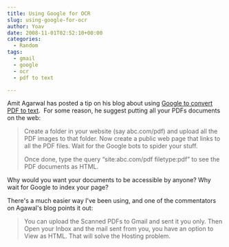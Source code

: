 ```yaml
---
title: Using Google for OCR
slug: using-google-for-ocr
author: Yoav
date: 2008-11-01T02:52:10+00:00
categories:
  - Random
tags:
  - gmail
  - google
  - ocr
  - pdf to text

---
```

Amit Agarwal has posted a tip on his blog about using [Google to convert PDF to text][1].  For some reason, he suggest putting all your PDFs documents on the web:

> Create a folder in your website (say abc.com/pdf) and upload all the PDF images to that folder. Now create a public web page that links to all the PDF files. Wait for the Google bots to spider your stuff.
> 
> Once done, type the query &#8220;site:abc.com/pdf filetype:pdf&#8221; to see the PDF documents as HTML.

Why would you want your documents to be accessible by anyone? Why wait for Google to index your page?

There's a much easier way I've been using, and one of the commentators on Agawal's blog points it out:

> You can upload the Scanned PDFs to Gmail and sent it you only. Then Open your Inbox and the mail sent from you, you have an option to View as HTML. That will solve the Hosting problem.

 [1]: http://www.labnol.org/software/convert-scanned-pdf-images-to-text-with-google-ocr/5158/
